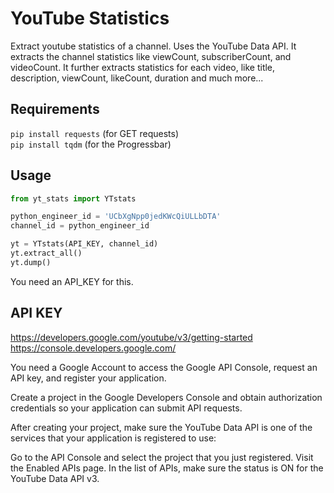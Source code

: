 # YouTube Statistics

Extract youtube statistics of a channel. Uses the YouTube Data API.
It extracts the channel statistics like viewCount, subscriberCount, and videoCount.
It further extracts statistics for each video, like title, description, viewCount, likeCount, duration and much more...

## Requirements

`pip install requests` (for GET requests)  
`pip install tqdm` (for the Progressbar)

## Usage

```python
from yt_stats import YTstats

python_engineer_id = 'UCbXgNpp0jedKWcQiULLbDTA'
channel_id = python_engineer_id

yt = YTstats(API_KEY, channel_id)
yt.extract_all()
yt.dump()
```

You need an API_KEY for this.

## API KEY

https://developers.google.com/youtube/v3/getting-started
https://console.developers.google.com/

You need a Google Account to access the Google API Console, request an API key, and register your application.

Create a project in the Google Developers Console and obtain authorization credentials so your application can submit API requests.

After creating your project, make sure the YouTube Data API is one of the services that your application is registered to use:

Go to the API Console and select the project that you just registered.
Visit the Enabled APIs page. In the list of APIs, make sure the status is ON for the YouTube Data API v3.